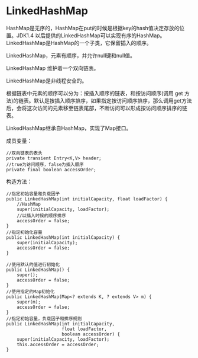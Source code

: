 # LinkedHashMap
HashMap是无序的，HashMap在put的时候是根据key的hash值决定存放的位置。JDK1.4 以后提供的LinkedHashMap可以实现有序的HashMap。LinkedHashMap是HashMap的一个子类，它保留插入的顺序。

LinkedHashMap，元素有顺序，并允许null键和null值。

LinkedHashMap 维护着一个双向链表。

LinkedHashMap是非线程安全的。

根据链表中元素的顺序可以分为：按插入顺序的链表，和按访问顺序(调用 get 方法)的链表。默认是按插入顺序排序，如果指定按访问顺序排序，那么调用get方法后，会将这次访问的元素移至链表尾部，不断访问可以形成按访问顺序排序的链表。

LinkedHashMap继承自HashMap，实现了Map接口。

成员变量：

```
//双向链表的表头
private transient Entry<K,V> header;
//true为访问顺序，false为插入顺序
private final boolean accessOrder;
```

构造方法：

```
//指定初始容量和负载因子
public LinkedHashMap(int initialCapacity, float loadFactor) {
	//HashMap
    super(initialCapacity, loadFactor);
    //以插入时候的顺序排序
    accessOrder = false;
}
//指定初始化容量
public LinkedHashMap(int initialCapacity) {
    super(initialCapacity);
    accessOrder = false;
}

//使用默认的值进行初始化
public LinkedHashMap() {
    super();
    accessOrder = false;
}
//使用指定的Map初始化
public LinkedHashMap(Map<? extends K, ? extends V> m) {
    super(m);
    accessOrder = false;
}
//指定初始容量，负载因子和排序规则
public LinkedHashMap(int initialCapacity,
                     float loadFactor,
                     boolean accessOrder) {
    super(initialCapacity, loadFactor);
    this.accessOrder = accessOrder;
}
```